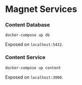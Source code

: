 # Magnet Services

### Content Database

`docker-compose up db`

Exposed on `localhost:5432`.

### Content Service

`docker-compose up content`

Exposed on `localhost:3000`.
